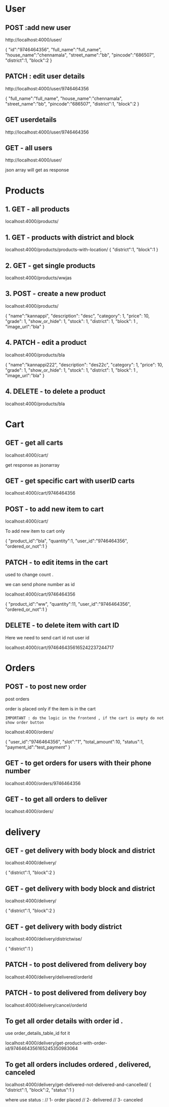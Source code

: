 # User 

## POST :add new user 

http://localhost:4000/user/

{
    "id":"9746464356",
    "full_name":"full_name",
    "house_name":"chennamala",
    "street_name":"bb", 
    "pincode":"686507",
    "district":1, 
    "block":2
}




## PATCH : edit user details 

http://localhost:4000/user/9746464356

{
    "full_name":"full_name",
    "house_name":"chennamala",
    "street_name":"bb", 
    "pincode":"686507",
    "district":1, 
    "block":2
}

## GET userdetails
http://localhost:4000/user/9746464356

## GET - all users
http://localhost:4000/user/

json array will get as response 





# Products 

## 1. GET - all products 

localhost:4000/products/


## 1. GET - products with district and block

localhost:4000/products/products-with-location/
{
    "district":1, 
    "block":1
}



## 2. GET - get single  products

localhost:4000/products/wwjas

## 3. POST - create a new product 

localhost:4000/products/

{
    "name":"kannappi",
    "description": "desc",
    "category": 1,
    "price": 10,
    "grade": 1,
    "show_or_hide": 1,
    "stock": 1,
    "district": 1,
    "block": 1 ,
    "image_url":"bla"
}


## 4. PATCH - edit a product 

localhost:4000/products/bla

{
    "name":"kannappi222",
    "description": "des22c",
    "category": 1,
    "price": 10,
    "grade": 1,
    "show_or_hide": 1,
    "stock": 1,
    "district": 1,
    "block": 1 ,
    "image_url":"bla"
}


## 4. DELETE - to delete a product 

localhost:4000/products/bla


# Cart 

## GET - get all carts

localhost:4000/cart/

get response as jsonarray

## GET - get specific cart with userID carts

localhost:4000/cart/9746464356

## POST - to add new item to cart 

localhost:4000/cart/

To add new item to cart only 

{
  "product_id":"bla", 
  "quantity":1, 
  "user_id":"9746464356", 
  "ordered_or_not":1
}


## PATCH - to edit items in the cart 

used to change count . 

we can send phone number as id 


localhost:4000/cart/9746464356

{
  "product_id":"ww", 
  "quantity":11, 
  "user_id":"9746464356", 
  "ordered_or_not":1
}


## DELETE - to delete item with cart ID 

Here we need to send cart id not user id 

localhost:4000/cart/9746464356165242237244717


# Orders 
## POST - to post new order
post orders 

order is placed only if the item is in the cart 

`IMPORTANT : do the logic in the frontend , if the cart is empty do not show order button  `

localhost:4000/orders/

{
  "user_id":"9746464356", 
  "slot":"1",
  "total_amount":10,
  "status":1,
  "payment_id":"test_payment"
}



## GET - to get orders for users with their phone number 

localhost:4000/orders/9746464356
## GET - to get all orders to deliver
localhost:4000/orders/




# delivery

## GET - get delivery with body block and district 

localhost:4000/delivery/

{
    "district":1,
    "block":2
}



## GET - get delivery with body block and district 

localhost:4000/delivery/

{
    "district":1,
    "block":2
}

## GET - get delivery with body district 

localhost:4000/delivery/districtwise/

{
    "district":1
}


## PATCH - to post delivered from delivery boy 

localhost:4000/delivery/delivered/orderId


## PATCH - to post delivered from delivery boy 

localhost:4000/delivery/cancel/orderId

## To get all order details with order id . 

use order_details_table_id fot it 

localhost:4000/delivery/get-product-with-order-id/9746464356165245350983064

## To get all orders includes ordered , delivered, canceled

localhost:4000/delivery/get-delivered-not-delivered-and-cancelled/
{
    "district":1,
    "block":2,
    "status":1
}

where use status : 
// 1- order placed
// 2- delivered
// 3- canceled

